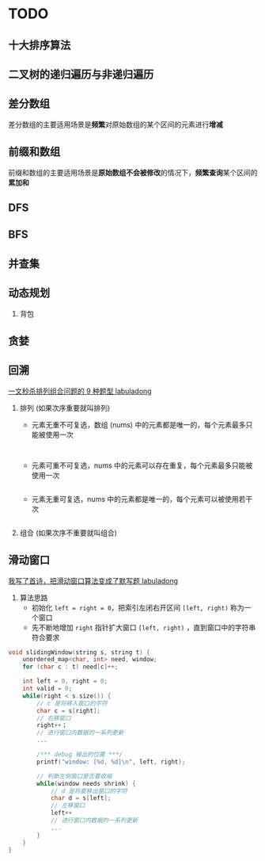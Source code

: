 # TODO

## 十大排序算法  

## 二叉树的递归遍历与非递归遍历  

## 差分数组  

差分数组的主要适用场景是**频繁**对原始数组的某个区间的元素进行**增减**  

## 前缀和数组  

前缀和数组的主要适用场景是**原始数组不会被修改**的情况下，**频繁查询**某个区间的**累加和**

## DFS

## BFS

## 并查集

## 动态规划

1. 背包

## 贪婪

## 回溯

[一文秒杀排列组合问题的 9 种题型 labuladong](https://mp.weixin.qq.com/s?__biz=MzAxODQxMDM0Mw==&mid=2247496080&idx=1&sn=a2ae8c8ebf13c7ea704ffb6b16018f08&scene=21#wechat_redirect)

1. 排列 (如果次序重要就叫排列)

    * 元素无重不可复选，数组 (nums) 中的元素都是唯一的，每个元素最多只能被使用一次

    ```java



    ```

    * 元素可重不可复选，nums 中的元素可以存在重复，每个元素最多只能被使用一次

    ```java
    

    ```

    * 元素无重可复选，nums 中的元素都是唯一的，每个元素可以被使用若干次

    ```java
    

    ```

2. 组合 (如果次序不重要就叫组合)

## 滑动窗口

[我写了首诗，把滑动窗口算法变成了默写题 labuladong](https://mp.weixin.qq.com/s?__biz=MzAxODQxMDM0Mw==&mid=2247497171&idx=1&sn=faa317e8acf4d28859257794aaf933b7&scene=21#wechat_redirect)

1. 算法思路
    * 初始化 `left = right = 0`，把索引左闭右开区间 `[left, right)` 称为一个窗口
    * 先不断地增加 `right` 指针扩大窗口 `[left, right)` ，直到窗口中的字符串符合要求

```c++
void slidingWindow(string s, string t) {
    unordered_map<char, int> need, window;
    for (char c : t) need[c]++;

    int left = 0, right = 0;
    int valid = 0;
    while(right < s.size()) {
        // c 是将移入窗口的字符
        char c = s[right];
        // 右移窗口
        right++；
        // 进行窗口内数据的一系列更新
        ...

        /*** debug 输出的位置 ***/
        printf("window: [%d, %d]\n", left, right);

        // 判断左侧窗口是否要收缩
        while(window needs shrink) {
            // d 是将要移出窗口的字符
            char d = s[left];
            // 左移窗口
            left++
            // 进行窗口内数据的一系列更新
            ...
        }
    }
}
```
